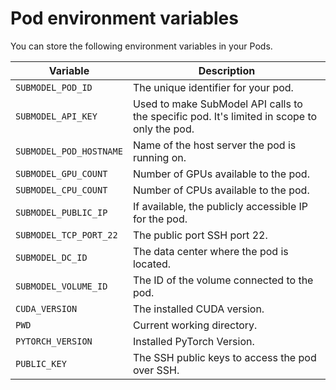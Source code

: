 # Pod environment variables

You can store the following environment variables in your Pods.

| Variable               | Description                                                                 |
|------------------------|-----------------------------------------------------------------------------|
| `SUBMODEL_POD_ID`         | The unique identifier for your pod.                                         |
| `SUBMODEL_API_KEY`        | Used to make SubModel API calls to the specific pod. It's limited in scope to only the pod. |
| `SUBMODEL_POD_HOSTNAME`   | Name of the host server the pod is running on.                              |
| `SUBMODEL_GPU_COUNT`      | Number of GPUs available to the pod.                                        |
| `SUBMODEL_CPU_COUNT`      | Number of CPUs available to the pod.                                        |
| `SUBMODEL_PUBLIC_IP`      | If available, the publicly accessible IP for the pod.                       |
| `SUBMODEL_TCP_PORT_22`    | The public port SSH port 22.                                                |
| `SUBMODEL_DC_ID`          | The data center where the pod is located.                                   |
| `SUBMODEL_VOLUME_ID`      | The ID of the volume connected to the pod.                                  |
| `CUDA_VERSION`          | The installed CUDA version.                                                |
| `PWD`                  | Current working directory.                                                 |
| `PYTORCH_VERSION`      | Installed PyTorch Version.                                                 |
| `PUBLIC_KEY`           | The SSH public keys to access the pod over SSH.                             |